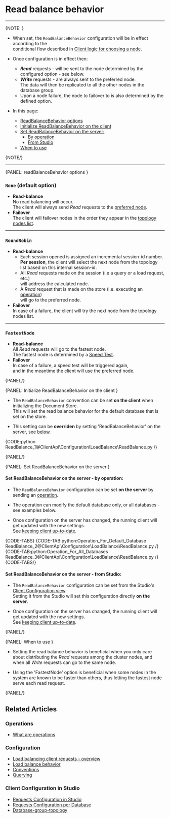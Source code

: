 # Read balance behavior

 ---

{NOTE: }

* When set, the `ReadBalanceBehavior` configuration will be in effect according to the   
  conditional flow described in [Client logic for choosing a node](../../../client-api/configuration/load-balance/overview#client-logic-for-choosing-a-node).

* Once configuration is in effect then:  
  * **_Read_** requests - will be sent to the node determined by the configured option - see below.
  * **_Write_** requests - are always sent to the preferred node.  
    The data will then be replicated to all the other nodes in the database group. 
  * Upon a node failure, the node to failover to is also determined by the defined option.  

* In this page:
    * [ReadBalanceBehavior options](../../../client-api/configuration/load-balance/read-balance-behavior#readbalancebehavior-options)  
    * [Initialize ReadBalanceBehavior on the client](../../../client-api/configuration/load-balance/read-balance-behavior#initialize-readbalancebehavior-on-the-client)  
    * [Set ReadBalanceBehavior on the server:](../../../client-api/configuration/load-balance/read-balance-behavior#set-readbalancebehavior-on-the-server)  
        * [By operation](../../../client-api/configuration/load-balance/read-balance-behavior#set-readbalancebehavior-on-the-server---by-operation)  
        * [From Studio](../../../client-api/configuration/load-balance/read-balance-behavior#set-readbalancebehavior-on-the-server---from-studio)  
    * [When to use](../../../client-api/configuration/load-balance/read-balance-behavior#when-to-use)
     
{NOTE/}

---

{PANEL: readBalanceBehavior options }

### `None` (default option)

  * **Read-balance**  
    No read balancing will occur.  
    The client will always send _Read_ requests to the [preferred node](../../../client-api/configuration/load-balance/overview#the-preferred-node).
  * **Failover**  
    The client will failover nodes in the order they appear in the [topology nodes list](../../../studio/database/settings/manage-database-group#database-group-topology---actions).

---

### `RoundRobin`

* **Read-balance**
  * Each session opened is assigned an incremental session-id number.  
    **Per session**, the client will select the next node from the topology list based on this internal session-id.  
  * All _Read_ requests made on the session (i.e a query or a load request, etc.)  
    will address the calculated node.  
  * A _Read_ request that is made on the store (i.e. executing an [operation](../../../client-api/operations/what-are-operations))   
    will go to the preferred node.  
* **Failover**  
  In case of a failure, the client will try the next node from the topology nodes list.  

---

### `FastestNode`

  * **Read-balance**  
    All _Read_ requests will go to the fastest node.  
    The fastest node is determined by a [Speed Test](../../../client-api/cluster/speed-test).
  * **Failover**  
    In case of a failure, a speed test will be triggered again,  
    and in the meantime the client will use the preferred node.

{PANEL/}

{PANEL: Initialize ReadBalanceBehavior on the client }

* The `ReadBalanceBehavior` convention can be set **on the client** when initializing the Document Store.  
  This will set the read balance behavior for the default database that is set on the store.  

* This setting can be **overriden** by setting 'ReadBalanceBehavior' on the server, see [below](../../../client-api/configuration/load-balance/read-balance-behavior#set-readbalancebehavior-on-the-server).   

{CODE:python ReadBalance_1@ClientApi\Configuration\LoadBalance\ReadBalance.py /}

{PANEL/}

{PANEL: Set ReadBalanceBehavior on the server }

#### Set ReadBalanceBehavior on the server - by operation:

* The `ReadBalanceBehavior` configuration can be set **on the server** by sending an [operation](../../../client-api/operations/what-are-operations).  

* The operation can modify the default database only, or all databases - see examples below.  

* Once configuration on the server has changed, the running client will get updated with the new settings.  
  See [keeping client up-to-date](../../../client-api/configuration/load-balance/overview#keeping-the-client-topology-up-to-date).  

{CODE-TABS}
{CODE-TAB:python:Operation_For_Default_Database ReadBalance_2@ClientApi\Configuration\LoadBalance\ReadBalance.py /}
{CODE-TAB:python:Operation_For_All_Databases ReadBalance_3@ClientApi\Configuration\LoadBalance\ReadBalance.py /}
{CODE-TABS/}

#### Set ReadBalanceBehavior on the server - from Studio:

* The `ReadBalanceBehavior` configuration can be set from the Studio's [Client Configuration view](../../../studio/database/settings/client-configuration-per-database).  
  Setting it from the Studio will set this configuration directly **on the server**.  

* Once configuration on the server has changed, the running client will get updated with the new settings.  
  See [keeping client up-to-date](../../../client-api/configuration/load-balance/overview#keeping-the-client-topology-up-to-date).  

{PANEL/}

{PANEL: When to use }

* Setting the read balance behavior is beneficial when you only care about distributing the _Read_ requests among the cluster nodes,
  and when all _Write_ requests can go to the same node.

* Using the 'FastestNode' option is beneficial when some nodes in the system are known to be faster than others,
  thus letting the fastest node serve each read request.

{PANEL/}

## Related Articles

### Operations

- [What are operations](../../../client-api/operations/what-are-operations)

### Configuration

- [Load balancing client requests - overview](../../../client-api/configuration/load-balance/overview)
- [Load balance behavior](../../../client-api/configuration/load-balance/load-balance-behavior)
- [Conventions](../../../client-api/configuration/conventions)
- [Querying](../../../client-api/configuration/querying)

### Client Configuration in Studio

- [Requests Configuration in Studio](../../../studio/server/client-configuration)
- [Requests Configuration per Database](../../../studio/database/settings/client-configuration-per-database)
- [Database-group-topology](../../../studio/database/settings/manage-database-group#database-group-topology---view)

